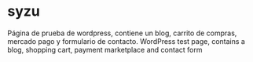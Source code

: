 # syzu
Página de prueba de wordpress, contiene un blog, carrito de compras, mercado pago y formulario de contacto.
WordPress test page, contains a blog, shopping cart, payment marketplace and contact form
